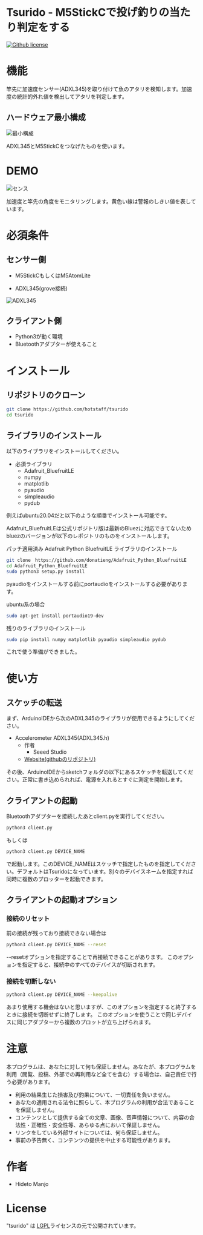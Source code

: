 # Tsurido - M5StickCで投げ釣りの当たり判定をする

[![Github license](https://img.shields.io/github/license/hotstaff/tsurido)](https://github.com/hotstaff/tsurido/)

# 機能

竿先に加速度センサー(ADXL345)を取り付けて魚のアタリを検知します。加速度の統計的外れ値を検出してアタリを判定します。

## ハードウェア最小構成

![最小構成](doc/minimum.png)

ADXL345とM5StickCをつなげたものを使います。

# DEMO

![センス](sense.png)

加速度と竿先の角度をモニタリングします。黄色い線は警報のしきい値を表しています。

# 必須条件

## センサー側

* M5StickCもしくはM5AtomLite

* ADXL345(grove接続)

![ADXL345](doc/adxl345.png)

## クライアント側

* Python3が動く環境
* Bluetoothアダプターが使えること

# インストール

## リポジトリのクローン

```bash
git clone https://github.com/hotstaff/tsurido
cd tsurido
```

## ライブラリのインストール

以下のライブラリをインストールしてください。

* 必須ライブラリ
  - Adafruit_BluefruitLE
  - numpy
  - matplotlib
  - pyaudio  
  - simpleaudio
  - pydub

例えばubuntu20.04だと以下のような順番でインストール可能です。

Adafruit_BluefruitLEは公式リポジトリ版は最新のBluezに対応できてないためbluezのバージョンが以下のレポジトリのものをインストールします。

パッチ適用済み Adafruit Python BluefruitLE ライブラリのインストール

```bash
git clone　https://github.com/donatieng/Adafruit_Python_BluefruitLE
cd Adafruit_Python_BluefruitLE
sudo python3 setup.py install
```

pyaudioをインストールする前にportaudioをインストールする必要があります。

ubuntu系の場合
```bash
sudo apt-get install portaudio19-dev
```

残りのライブラリのインストール

```bash
sudo pip install numpy matplotlib pyaudio simpleaudio pydub
```

これで使う準備ができました。

# 使い方

## スケッチの転送

まず、ArduinoIDEから次のADXL345のライブラリが使用できるようにしてください。

- Accelerometer ADXL345(ADXL345.h)
     - 作者
         - Seeed Studio
     - [Website(githubのリポジトリ)](https://github.com/Seeed-Studio/Accelerometer_ADXL345)

その後、ArduinoIDEからsketchフォルダの以下にあるスケッチを転送してください。正常に書き込められれば、電源を入れるとすぐに測定を開始します。

## クライアントの起動

Bluetoothアダプターを接続したあとclient.pyを実行してください。

```bash
python3 client.py
```

もしくは

```bash
python3 client.py DEVICE_NAME
```

で起動します。このDEVICE_NAMEはスケッチで指定したものを指定してください。デフォルトはTsuridoになっています。別々のデバイスネームを指定すれば同時に複数のプロッターを起動できます。

## クライアントの起動オプション

### 接続のリセット

前の接続が残っており接続できない場合は

```bash
python3 client.py DEVICE_NAME --reset
```

--resetオプションを指定することで再接続できることがあります。
このオプションを指定すると、接続中のすべてのデバイスが切断されます。

### 接続を切断しない

```bash
python3 client.py DEVICE_NAME --keepalive
``` 

あまり使用する機会はないと思いますが、このオプションを指定すると終了するときに接続を切断せずに終了します。
このオプションを使うことで同じデバイスに同じアダプターから複数のプロットが立ち上げられます。


# 注意

本プログラムは、あなたに対して何も保証しません。あなたが、本プログラムを利用（閲覧、投稿、外部での再利用など全てを含む）する場合は、自己責任で行う必要があります。

- 利用の結果生じた損害及び釣果について、一切責任を負いません。
- あなたの適用される法令に照らして、本プログラムの利用が合法であることを保証しません。
- コンテンツとして提供する全ての文章、画像、音声情報について、内容の合法性・正確性・安全性等、あらゆる点において保証しません。
- リンクをしている外部サイトについては、何ら保証しません。
- 事前の予告無く、コンテンツの提供を中止する可能性があります。

# 作者

* Hideto Manjo

# License

"tsurido" は [LGPL](./LICENCE)ライセンスの元で公開されています。
